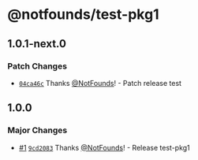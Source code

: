 # @notfounds/test-pkg1

## 1.0.1-next.0

### Patch Changes

- [`04ca46c`](https://github.com/NotFounds/changesets-monorepo/commit/04ca46c3b9e55ff3222755d08fc81cab093cae55) Thanks [@NotFounds](https://github.com/NotFounds)! - Patch release test

## 1.0.0

### Major Changes

- [#1](https://github.com/NotFounds/changesets-monorepo/pull/1) [`9cd2083`](https://github.com/NotFounds/changesets-monorepo/commit/9cd20830b6aea8ef228ff92bd8967c6b10b6bd76) Thanks [@NotFounds](https://github.com/NotFounds)! - Release test-pkg1
